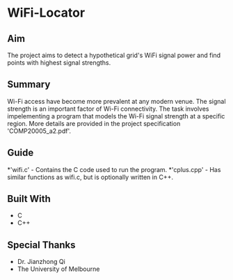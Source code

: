 # WiFi-Locator
## Aim
The project aims to detect a hypothetical grid's WiFi signal power and find points with highest signal strengths. 
## Summary
Wi-Fi access have become more prevalent at any modern venue. The signal strength is an important factor of Wi-Fi connectivity. The task involves impelementing a program that models the Wi-Fi signal strength at a specific region. More details are provided in the project specification 'COMP20005_a2.pdf'.
## Guide
*'wifi.c' - Contains the C code used to run the program.
*'cplus.cpp' - Has similar functions as wifi.c, but is optionally written in C++.
## Built With
* C
* C++
## Special Thanks
* Dr. Jianzhong Qi
* The University of Melbourne
